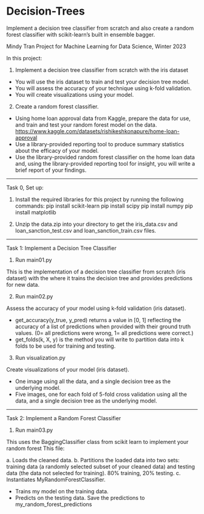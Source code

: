 # Decision-Trees
Implement a decision tree classifier from scratch and also create a random forest classifier with scikit-learn’s built in ensemble bagger.


Mindy Tran
Project for Machine Learning for Data Science, Winter 2023

In this project:
1. Implement a decision tree classifier from scratch with the iris dataset
* You will use the iris dataset to train and test your decision tree model.
* You will assess the accuracy of your technique using k-fold validation.
* You will create visualizations using your model.

2. Create a random forest classifier.
* Using home loan approval data from Kaggle, prepare the data for use, and train and test your random forest model on the data.
https://www.kaggle.com/datasets/rishikeshkonapure/home-loan-approval
* Use a library-provided reporting tool to produce summary statistics about the efficacy of your model.
* Use the library-provided random forest classifier on the home loan data and, using the library-provided reporting tool for insight, you will write a brief report of your findings.



*********************************************************************************
Task 0, Set up:

1. Install the required libraries for this project by running the following commands:
pip install scikit-learn
pip install scipy
pip install numpy
pip install matplotlib

2. Unzip the data.zip into your directory to get the iris_data.csv and loan_sanction_test.csv and loan_sanction_train.csv files.


*********************************************************************************
Task 1: Implement a Decision Tree Classifier

1. Run main01.py

This is the implementation of a decision tree classifier from scratch (iris dataset) with the where it trains the decision tree and provides predictions for new data.

2. Run main02.py

Assess the accuracy of your model using k-fold validation (iris dataset).
* get_accuracy(y_true, y_pred) returns a value in [0, 1] reflecting the accuracy of a list of predictions when provided with their ground truth values. (0= all predictions were wrong, 1= all predictions were correct.) 
* get_folds(k, X, y) is the method you will write to partition data into k folds to be used for training and testing. 

3. Run visualization.py

Create visualizations of your model (iris dataset).
* One image using all the data, and a single decision tree as the underlying model.
* Five images, one for each fold of 5-fold cross validation using all the data, and a single decision tree as the underlying model.


*********************************************************************************
Task 2: Implement a Random Forest Classifier

1. Run main03.py

This uses the BaggingClassifier class from scikit learn to implement your random forest
This file:

a. Loads the cleaned data.
b. Partitions the loaded data into two sets: training data (a randomly selected subset of your cleaned
data) and testing data (the data not selected for training). 80% training, 20% testing.
c. Instantiates MyRandomForestClassifier.
* Trains my model on the training data.
* Predicts on the testing data. Save the predictions to my_random_forest_predictions
